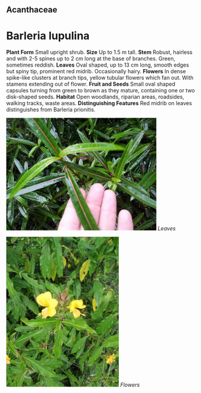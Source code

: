 ## Acanthaceae
# Barleria lupulina

**Plant Form** Small upright shrub. **Size** Up to 1.5 m tall. **Stem** Robust, hairless and with 2-5 spines up to 2 cm long at the base of branches. Green, sometimes reddish. **Leaves** Oval shaped, up to 13 cm long, smooth edges but spiny tip, prominent red midrib. Occasionally hairy. **Flowers** In dense spike-like clusters at branch tips, yellow tubular flowers which fan out. With stamens extending out of flower. **Fruit and Seeds** Small oval shaped capsules turning from green to brown as they mature, containing one or two disk-shaped seeds. **Habitat** Open woodlands, riparian areas, roadsides, walking tracks, waste areas. **Distinguishing Features** Red midrib on leaves distinguishes from Barleria prionitis.


![Leaves](52199_Barleria_lupulina_1.jpg)
 *Leaves* 

![Flowers](52209_Barleria_sp_VRD_Jun2012_5.jpg)
 *Flowers* 

